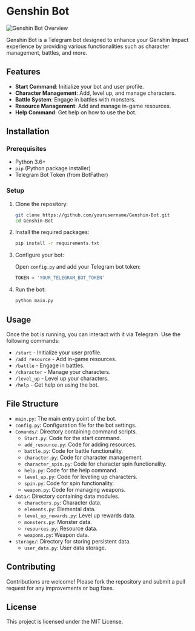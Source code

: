 # Genshin Bot

![Genshin Bot Overview](https://telegra.ph//file/03075e1fa3ab13c7f4a49.jpg)

Genshin Bot is a Telegram bot designed to enhance your Genshin Impact experience by providing various functionalities such as character management, battles, and more.

## Features

- **Start Command**: Initialize your bot and user profile.
- **Character Management**: Add, level up, and manage characters.
- **Battle System**: Engage in battles with monsters.
- **Resource Management**: Add and manage in-game resources.
- **Help Command**: Get help on how to use the bot.

## Installation

### Prerequisites

- Python 3.6+
- `pip` (Python package installer)
- Telegram Bot Token (from BotFather)

### Setup

1. Clone the repository:

    ```bash
    git clone https://github.com/yourusername/Genshin-Bot.git
    cd Genshin-Bot
    ```

2. Install the required packages:

    ```bash
    pip install -r requirements.txt
    ```

3. Configure your bot:

    Open `config.py` and add your Telegram bot token:

    ```python
    TOKEN = 'YOUR_TELEGRAM_BOT_TOKEN'
    ```

4. Run the bot:

    ```bash
    python main.py
    ```

## Usage

Once the bot is running, you can interact with it via Telegram. Use the following commands:

- `/start` - Initialize your user profile.
- `/add_resource` - Add in-game resources.
- `/battle` - Engage in battles.
- `/character` - Manage your characters.
- `/level_up` - Level up your characters.
- `/help` - Get help on using the bot.

## File Structure

- `main.py`: The main entry point of the bot.
- `config.py`: Configuration file for the bot settings.
- `Comands/`: Directory containing command scripts.
  - `Start.py`: Code for the start command.
  - `add_resource.py`: Code for adding resources.
  - `battle.py`: Code for battle functionality.
  - `character.py`: Code for character management.
  - `character_spin.py`: Code for character spin functionality.
  - `help.py`: Code for the help command.
  - `level_up.py`: Code for leveling up characters.
  - `spin.py`: Code for spin functionality.
  - `weapon.py`: Code for managing weapons.
- `data/`: Directory containing data modules.
  - `characters.py`: Character data.
  - `elements.py`: Elemental data.
  - `level_up_rewards.py`: Level up rewards data.
  - `monsters.py`: Monster data.
  - `resources.py`: Resource data.
  - `weapons.py`: Weapon data.
- `storage/`: Directory for storing persistent data.
  - `user_data.py`: User data storage.

## Contributing

Contributions are welcome! Please fork the repository and submit a pull request for any improvements or bug fixes.

## License

This project is licensed under the MIT License.
